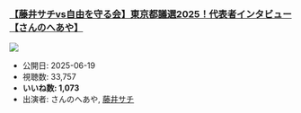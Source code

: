 ### [【藤井サチvs自由を守る会】東京都議選2025！代表者インタビュー【さんのへあや】](https://www.youtube.com/watch?v=bEyoq0rx-5U)
[![](https://img.youtube.com/vi/bEyoq0rx-5U/sddefault.jpg)](https://www.youtube.com/watch?v=bEyoq0rx-5U)
-   公開日: 2025-06-19
-   視聴数: 33,757
-   **いいね数: 1,073**
-   出演者: さんのへあや, [藤井サチ](/rehacq_fan/people/藤井サチ "wikilink")
